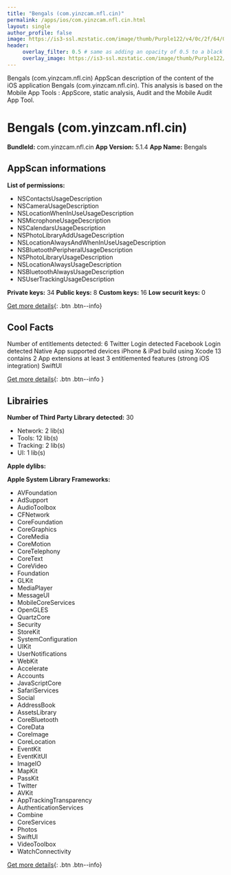 ```yaml
---
title: "Bengals (com.yinzcam.nfl.cin)"
permalink: /apps/ios/com.yinzcam.nfl.cin.html
layout: single
author_profile: false
image: https://is3-ssl.mzstatic.com/image/thumb/Purple122/v4/0c/2f/64/0c2f64a8-5f26-a9d6-9cf6-37f5f5df76a4/AppIcon-1x_U007emarketing-0-7-0-85-220.png/512x512bb.jpg
header: 
     overlay_filter: 0.5 # same as adding an opacity of 0.5 to a black background
     overlay_image: https://is3-ssl.mzstatic.com/image/thumb/Purple122/v4/0c/2f/64/0c2f64a8-5f26-a9d6-9cf6-37f5f5df76a4/AppIcon-1x_U007emarketing-0-7-0-85-220.png/512x512bb.jpg
---
```

Bengals (com.yinzcam.nfl.cin) AppScan description of the content of the iOS application Bengals (com.yinzcam.nfl.cin). This analysis is based on the Mobile App Tools : AppScore, static analysis, Audit and the Mobile Audit App Tool.

# Bengals (com.yinzcam.nfl.cin)

**BundleId:** com.yinzcam.nfl.cin
**App Version:** 5.1.4
**App Name:** Bengals


## AppScan informations 

**List of permissions:** 
- NSContactsUsageDescription
- NSCameraUsageDescription
- NSLocationWhenInUseUsageDescription
- NSMicrophoneUsageDescription
- NSCalendarsUsageDescription
- NSPhotoLibraryAddUsageDescription
- NSLocationAlwaysAndWhenInUseUsageDescription
- NSBluetoothPeripheralUsageDescription
- NSPhotoLibraryUsageDescription
- NSLocationAlwaysUsageDescription
- NSBluetoothAlwaysUsageDescription
- NSUserTrackingUsageDescription
  
  
**Private keys:** 34
**Public keys:** 8
**Custom keys:** 16
**Low securit keys:** 0
  
[Get more details](/pricing.html){: .btn .btn--info}

## Cool Facts

Number of entitlements detected: 6
Twitter Login detected
Facebook Login detected
Native App
supported devices iPhone & iPad
build using Xcode 13
contains 2 App extensions
at least 3 entitlemented features (strong iOS integration)
SwiftUI
  
[Get more details](/pricing.html){: .btn .btn--info }

## Librairies 
**Number of Third Party Library detected:** 30
- Network: 2 lib(s)
- Tools: 12 lib(s)
- Tracking: 2 lib(s)
- UI: 1 lib(s)


**Apple dylibs:**


**Apple System Library Frameworks:**
- AVFoundation
- AdSupport
- AudioToolbox
- CFNetwork
- CoreFoundation
- CoreGraphics
- CoreMedia
- CoreMotion
- CoreTelephony
- CoreText
- CoreVideo
- Foundation
- GLKit
- MediaPlayer
- MessageUI
- MobileCoreServices
- OpenGLES
- QuartzCore
- Security
- StoreKit
- SystemConfiguration
- UIKit
- UserNotifications
- WebKit
- Accelerate
- Accounts
- JavaScriptCore
- SafariServices
- Social
- AddressBook
- AssetsLibrary
- CoreBluetooth
- CoreData
- CoreImage
- CoreLocation
- EventKit
- EventKitUI
- ImageIO
- MapKit
- PassKit
- Twitter
- AVKit
- AppTrackingTransparency
- AuthenticationServices
- Combine
- CoreServices
- Photos
- SwiftUI
- VideoToolbox
- WatchConnectivity


  
[Get more details](/pricing.html){: .btn .btn--info}

